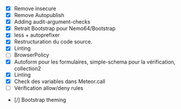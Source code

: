 - [X] Remove insecure
- [X] Remove Autopublish
- [X] Adding audit-argument-checks
- [X] Retrait Bootstrap pour Nemo64/Bootstrap
- [X] less + autoprefixer
- [X] Restructuration du code source.
- [X] Linting
- [ ] BrowserPolicy
- [X] Autoform pour les formulaires, simple-schema pour la
 vérification, collection2
- [X] Linting
- [X] Check des variables dans Meteor.call
- [ ] Vérification allow/deny rules
- [/] Bootstrap theming
